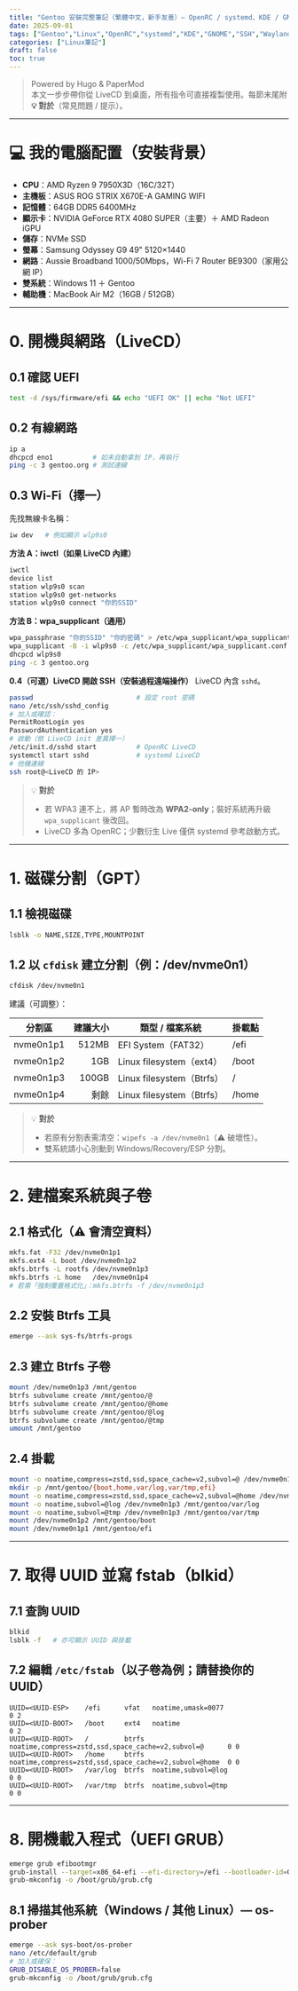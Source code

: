 ```yaml
---
title: "Gentoo 安裝完整筆記（繁體中文，新手友善）— OpenRC / systemd、KDE / GNOME、SSH 可選、Btrfs 子卷"
date: 2025-09-01
tags: ["Gentoo","Linux","OpenRC","systemd","KDE","GNOME","SSH","Wayland","Btrfs","UEFI"]
categories: ["Linux筆記"]
draft: false
toc: true
---
```


> Powered by Hugo & PaperMod  
> 本文一步步帶你從 LiveCD 到桌面，所有指令可直接複製使用。每節末尾附 **💡 對於**（常見問題 / 提示）。

---

# 💻 我的電腦配置（安裝背景）
- **CPU**：AMD Ryzen 9 7950X3D（16C/32T）
- **主機板**：ASUS ROG STRIX X670E-A GAMING WIFI
- **記憶體**：64GB DDR5 6400MHz
- **顯示卡**：NVIDIA GeForce RTX 4080 SUPER（主要）＋ AMD Radeon iGPU
- **儲存**：NVMe SSD
- **螢幕**：Samsung Odyssey G9 49" 5120×1440
- **網路**：Aussie Broadband 1000/50Mbps，Wi-Fi 7 Router BE9300（家用公網 IP）
- **雙系統**：Windows 11 ＋ Gentoo
- **輔助機**：MacBook Air M2（16GB / 512GB）

---

# 0. 開機與網路（LiveCD）

## 0.1 確認 UEFI
```bash
test -d /sys/firmware/efi && echo "UEFI OK" || echo "Not UEFI"
```

## 0.2 有線網路
```bash
ip a
dhcpcd eno1          # 如未自動拿到 IP，再執行
ping -c 3 gentoo.org # 測試連線
```

## 0.3 Wi-Fi（擇一）
先找無線卡名稱：
```bash
iw dev   # 例如顯示 wlp9s0
```

**方法 A：iwctl（如果 LiveCD 內建）**
```bash
iwctl
device list
station wlp9s0 scan
station wlp9s0 get-networks
station wlp9s0 connect "你的SSID"
```

**方法 B：wpa_supplicant（通用）**
```bash
wpa_passphrase "你的SSID" "你的密碼" > /etc/wpa_supplicant/wpa_supplicant.conf
wpa_supplicant -B -i wlp9s0 -c /etc/wpa_supplicant/wpa_supplicant.conf
dhcpcd wlp9s0
ping -c 3 gentoo.org
```

**0.4（可選）LiveCD 開啟 SSH（安裝過程遠端操作）**
LiveCD 內含 `sshd`。
```bash
passwd                          # 設定 root 密碼
nano /etc/ssh/sshd_config
# 加入或確認：
PermitRootLogin yes
PasswordAuthentication yes
# 啟動（依 LiveCD init 差異擇一）
/etc/init.d/sshd start          # OpenRC LiveCD
systemctl start sshd            # systemd LiveCD
# 他機連線
ssh root@<LiveCD 的 IP>
```

> 💡 **對於**  
> - 若 WPA3 連不上，將 AP 暫時改為 **WPA2-only**；裝好系統再升級 `wpa_supplicant` 後改回。  
> - LiveCD 多為 OpenRC；少數衍生 Live 僅供 systemd 參考啟動方式。

---

# 1. 磁碟分割（GPT）

## 1.1 檢視磁碟
```bash
lsblk -o NAME,SIZE,TYPE,MOUNTPOINT
```

## 1.2 以 `cfdisk` 建立分割（例：/dev/nvme0n1）
```bash
cfdisk /dev/nvme0n1
```
建議（可調整）：

| 分割區 | 建議大小 | 類型 / 檔案系統 | 掛載點 |
|---|---:|---|---|
| nvme0n1p1 | 512MB | EFI System（FAT32） | /efi |
| nvme0n1p2 | 1GB   | Linux filesystem（ext4） | /boot |
| nvme0n1p3 | 100GB | Linux filesystem（Btrfs） | / |
| nvme0n1p4 | 剩餘 | Linux filesystem（Btrfs） | /home |

> 💡 **對於**  
> - 若原有分割表需清空：`wipefs -a /dev/nvme0n1`（⚠️ 破壞性）。  
> - 雙系統請小心別動到 Windows/Recovery/ESP 分割。

---

# 2. 建檔案系統與子卷

## 2.1 格式化（⚠️ 會清空資料）
```bash
mkfs.fat -F32 /dev/nvme0n1p1
mkfs.ext4 -L boot /dev/nvme0n1p2
mkfs.btrfs -L rootfs /dev/nvme0n1p3
mkfs.btrfs -L home   /dev/nvme0n1p4
# 若需「強制覆蓋格式化」：mkfs.btrfs -f /dev/nvme0n1p3
```

## 2.2 安裝 Btrfs 工具
```bash
emerge --ask sys-fs/btrfs-progs
```

## 2.3 建立 Btrfs 子卷
```bash
mount /dev/nvme0n1p3 /mnt/gentoo
btrfs subvolume create /mnt/gentoo/@
btrfs subvolume create /mnt/gentoo/@home
btrfs subvolume create /mnt/gentoo/@log
btrfs subvolume create /mnt/gentoo/@tmp
umount /mnt/gentoo
```

## 2.4 掛載
```bash
mount -o noatime,compress=zstd,ssd,space_cache=v2,subvol=@ /dev/nvme0n1p3 /mnt/gentoo
mkdir -p /mnt/gentoo/{boot,home,var/log,var/tmp,efi}
mount -o noatime,compress=zstd,ssd,space_cache=v2,subvol=@home /dev/nvme0n1p3 /mnt/gentoo/home
mount -o noatime,subvol=@log /dev/nvme0n1p3 /mnt/gentoo/var/log
mount -o noatime,subvol=@tmp /dev/nvme0n1p3 /mnt/gentoo/var/tmp
mount /dev/nvme0n1p2 /mnt/gentoo/boot
mount /dev/nvme0n1p1 /mnt/gentoo/efi
```

---

# 7. 取得 UUID 並寫 fstab（**blkid**）

## 7.1 查詢 UUID
```bash
blkid
lsblk -f   # 亦可顯示 UUID 與掛載
```

## 7.2 編輯 `/etc/fstab`（以子卷為例；請替換你的 UUID）
```fstab
UUID=<UUID-ESP>    /efi      vfat   noatime,umask=0077                 0 2
UUID=<UUID-BOOT>   /boot     ext4   noatime                            0 2
UUID=<UUID-ROOT>   /         btrfs  noatime,compress=zstd,ssd,space_cache=v2,subvol=@      0 0
UUID=<UUID-ROOT>   /home     btrfs  noatime,compress=zstd,ssd,space_cache=v2,subvol=@home  0 0
UUID=<UUID-ROOT>   /var/log  btrfs  noatime,subvol=@log                                     0 0
UUID=<UUID-ROOT>   /var/tmp  btrfs  noatime,subvol=@tmp                                     0 0
```

---

# 8. 開機載入程式（UEFI GRUB）
```bash
emerge grub efibootmgr
grub-install --target=x86_64-efi --efi-directory=/efi --bootloader-id=Gentoo
grub-mkconfig -o /boot/grub/grub.cfg
```

## 8.1 掃描其他系統（Windows / 其他 Linux）— os-prober
```bash
emerge --ask sys-boot/os-prober
nano /etc/default/grub
# 加入或確保：
GRUB_DISABLE_OS_PROBER=false
grub-mkconfig -o /boot/grub/grub.cfg
```
